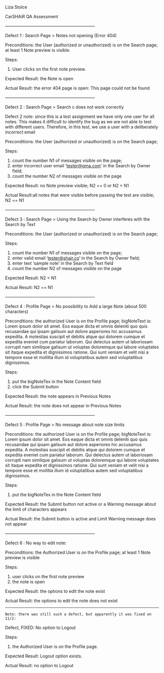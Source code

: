 Liza Stolce

CarSHAiR QA Assessment

—————————————————————

Defect 1 :  Search Page > Notes not opening (Error 404)

Preconditions: 
the User (authorized or unauthorized) is on the Search page;
at least 1 Note preview is visible.

Steps: 
1. User clicks on the first note preview.

Expected Result:   the Note is open

Actual Result:   the error 404 page is open: This page could not be found

—————————————————————

Defect 2 :  Search Page > Search c does not work correctly

Defect 2 note: since this is a test assignment we have only one user for all notes. This makes it difficult to identify the bug as we are not able to test with different users. Therefore, in this test, we use a user with a deliberately incorrect email


Preconditions: 
the User (authorized or unauthorized) is on the Search page;
	
Steps: 
1. count the number N1 of messages visible on the page;
2. enter incorrect user email ‘tester@gma.com’  in the Search by Owner field;
3. count the number N2 of messages visible on the page

Expected Result:   no Note preview visible;   N2 == 0 or N2 < N1

Actual Result:all notes that were visible before passing the test are visible;  N2 == N1

—————————————————————

Defect 3 :  Search Page > Using the Search by Owner interferes with the Search by Text

Preconditions: 
the User (authorized or unauthorized) is on the Search page;
	
Steps:
1. count the number N1 of messages visible on the page;
2. enter valid email ‘tester@shair.co’  in the Search by Owner field;
3. enter text ‘sample note’ in the Search by Text field
4. count the number N2 of messages visible on the page

Expected Result:   N2 < N1

Actual Result:   N2 == N1

—————————————————————

Defect 4 :  Profile Page > No possibility to Add a large Note (about 500 characters)

Preconditions: 
the authorized User is on the Profile page; 
bigNoteText is:  
Lorem ipsum dolor sit amet. Eos eaque dicta et omnis deleniti quo quis recusandae qui ipsam galisum aut dolore asperiores hic accusamus expedita. A molestias suscipit et debitis atque qui dolorem cumque et expedita eveniet cum pariatur laborum. Qui delectus autem ut laboriosam corrupti nam similique galisum ut voluptas doloremque qui labore voluptates sit itaque expedita et dignissimos ratione. Qui sunt veniam et velit nisi a tempore esse et mollitia illum id voluptatibus autem sed voluptatibus dignissimos.
	
Steps: 
1. put the bigNoteTex in the Note Content field
2. click the Submit button
	
Expected Result:   the note appears in Previous Notes

Actual Result:   the note does not appear in Previous Notes

—————————————————————

Defect 5 :  Profile Page > No message about note size limits

Preconditions: 
the authorized User is on the Profile page;
bigNoteText is:  
Lorem ipsum dolor sit amet. Eos eaque dicta et omnis deleniti quo quis recusandae qui ipsam galisum aut dolore asperiores hic accusamus expedita. A molestias suscipit et debitis atque qui dolorem cumque et expedita eveniet cum pariatur laborum. Qui delectus autem ut laboriosam corrupti nam similique galisum ut voluptas doloremque qui labore voluptates sit itaque expedita et dignissimos ratione. Qui sunt veniam et velit nisi a tempore esse et mollitia illum id voluptatibus autem sed voluptatibus dignissimos.

Steps: 
1. put the bigNoteTex in the Note Content field

Expected Result: 
the Submit button not active or a Warning message about the limit of characters appears 

Actual Result:  the Submit button is active and Limit Warning message does not appear

—————————————————————

Defect 6 :   No way to edit note:

Preconditions: 
the Authorized User is on the Profile page;
at least 1 Note preview is visible

Steps:
1. user clicks on the first note preview 
2. the note is open

Expected Result:   the options to edit the note exist

Actual Result:   the options to edit the note does not exist


--------------------------------------------

    Note: there was still such a defect, but apparently it was fixed on 11/2:

Defect, FIXED:   No option to Logout

Steps: 
1. the Authorized User is on the Profile page.

Expected Result:   Logout option exists.

Actual Result:   no option to Logout

